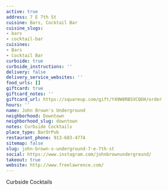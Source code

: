 ```yaml
---
active: true
address: 7 E 7th St
cuisine: Bars, Cocktail Bar
cuisine_slugs:
- bars
- cocktail-bar
cuisines:
- Bars
- Cocktail Bar
curbside: true
curbside_instructions: ''
delivery: false
delivery_service_websites: ''
food_urls: []
giftcard: true
giftcard_notes: ''
giftcard_url: https://squareup.com/gift/Y49W8RBSVCQ6H/order
hours: ''
name: John Brown's Underground
neighborhood: Downtown
neighborhood_slug: downtown
notes: Curbside Cocktails
place_type: BarOrPub
restaurant_phone: 913-683-4774
sitemap: false
slug: john-brown-s-underground-7-e-7th-st
social: https://www.instagram.com/johnbrownunderground/
takeout: true
website: http://www.freelawrence.com/
---
```


Curbside Cocktails